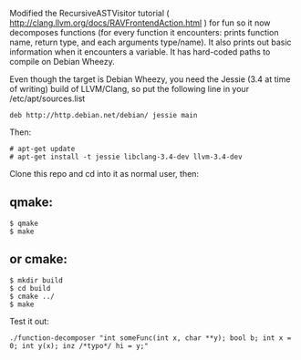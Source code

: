 Modified the RecursiveASTVisitor tutorial ( http://clang.llvm.org/docs/RAVFrontendAction.html ) for fun so it now decomposes functions (for every function it encounters: prints function name, return type, and each arguments type/name). It also prints out basic information when it encounters a variable. It has hard-coded paths to compile on Debian Wheezy.

Even though the target is Debian Wheezy, you need the Jessie (3.4 at time of writing) build of LLVM/Clang, so put the following line in your /etc/apt/sources.list
```
deb http://http.debian.net/debian/ jessie main
```

Then:
```
# apt-get update
# apt-get install -t jessie libclang-3.4-dev llvm-3.4-dev
```

Clone this repo and cd into it as normal user, then:

qmake:
---------
```
$ qmake
$ make
```
or
cmake:
----------
```
$ mkdir build
$ cd build
$ cmake ../
$ make
```

Test it out:
```
./function-decomposer "int someFunc(int x, char **y); bool b; int x = 0; int y(x); inz /*typo*/ hi = y;"
```
